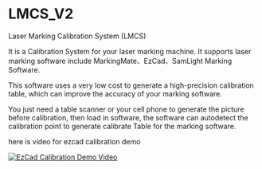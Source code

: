 # LMCS_V2
Laser Marking Calibration System (LMCS)

It is a Calibration System for your laser marking machine.
It supports laser marking software include MarkingMate、EzCad、SamLight Marking Software.

This software uses a very low cost to generate a high-precision calibration table, which can improve the accuracy of your marking software.

You just need a table scanner or your cell phone to generate the picture before calibration,
then load in software, the software can autodetect the calibration point to generate calibrate Table for the marking software.

here is video for ezcad calibration demo

[![EzCad Calibration Demo Video](http://img.youtube.com/vi/BlMAwHElE2A/0.jpg)](http://www.youtube.com/watch?v=BlMAwHElE2A "EzCad Calibration Demo Video")
